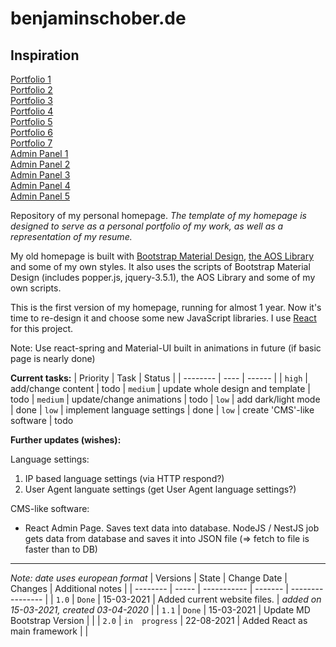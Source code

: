 # benjaminschober.de

## Inspiration
[Portfolio 1](https://www.lenasteinkuehler.com/) \
[Portfolio 2](https://www.byxp.co.uk/) \
[Portfolio 3](https://www.grilledpixels.com/) \
[Portfolio 4](https://nicepage.com/hp/313607/data-center-security-solutions-homepage-design) \
[Portfolio 5](https://nicepage.com/hp/48571/we-craft-premium-digital-work-homepage-design) \
[Portfolio 6](https://nicepage.com/hp/23071/iconic-ideas-of-art-homepage-design) \
[Portfolio 7](https://nicepage.com/hp/311966/data-center-networking-homepage-design) \
[Admin Panel 1](https://99designs.de/inspiration/designs/admin-panel) \
[Admin Panel 2](https://dribbble.com/tags/admin_panel) \
[Admin Panel 3](https://colorlib.com/cdn-cgi/image/quality=90,format=auto,onerror=redirect,metadata=none/wp/wp-content/uploads/sites/2/adminlte-bootstrap4-admin-dashboard.jpg.webp) \
[Admin Panel 4](https://colorlib.com/wp/free-admin-templates/) \
[Admin Panel 5](https://colorlib.com/wp/free-bootstrap-admin-dashboard-templates/)

Repository of my personal homepage. *The template of my homepage is designed to serve as a personal portfolio of my work, as well as a representation of my resume.*

My old homepage is built with [Bootstrap Material Design](https://fezvrasta.github.io/bootstrap-material-design/), [the AOS Library](https://github.com/michalsnik/aos) and some of my own styles. It also uses the scripts of Bootstrap Material Design (includes popper.js, jquery-3.5.1), the AOS Library and some of my own scripts.


This is the first version of my homepage, running for almost 1 year. Now it's time to re-design it and choose some new JavaScript libraries. I use [React](https://reactjs.org/) for this project.

Note: Use react-spring and Material-UI built in animations in future (if basic page is nearly done)

**Current tasks:**
| Priority | Task | Status |
| -------- | ---- | ------ |
| `high`   | add/change content | todo
| `medium` | update whole design and template | todo
| `medium` | update/change animations | todo
| `low`    | add dark/light mode | done
| `low`    | implement language settings | done
| `low`    | create 'CMS'-like software | todo


**Further updates (wishes):**

Language settings:
1. IP based language settings (via HTTP respond?)
2. User Agent languate settings (get User Agent language settings?)

CMS-like software:
* React Admin Page. Saves text data into database. NodeJS / NestJS job gets data from database and saves it into JSON file (=> fetch to file is faster than to DB)

___

*Note: date uses european format*
| Versions | State | Change Date | Changes | Additional notes |
| -------- | ----- | ----------- | ------- | ---------------- |
| `1.0`    | `Done` | 15-03-2021 | Added current website files. | *added on 15-03-2021, created 03-04-2020* |
| `1.1`    | `Done` | 15-03-2021 | Update MD Bootstrap Version | |
| `2.0`    | `in  progress` | 22-08-2021 | Added React as main framework | |

